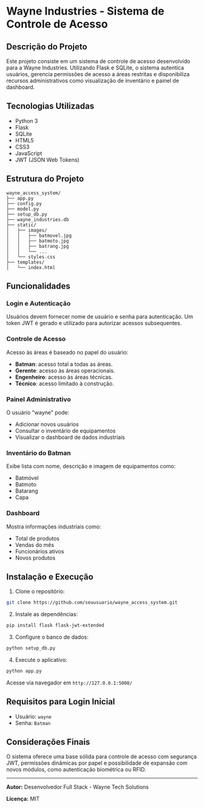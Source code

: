 # Wayne Industries - Sistema de Controle de Acesso

## Descrição do Projeto
Este projeto consiste em um sistema de controle de acesso desenvolvido para a Wayne Industries. Utilizando Flask e SQLite, o sistema autentica usuários, gerencia permissões de acesso a áreas restritas e disponibiliza recursos administrativos como visualização de inventário e painel de dashboard.

## Tecnologias Utilizadas
- Python 3
- Flask
- SQLite
- HTML5
- CSS3
- JavaScript
- JWT (JSON Web Tokens)

## Estrutura do Projeto

```
wayne_access_system/
├── app.py
├── config.py
├── model.py
├── setup_db.py
├── wayne_industries.db
├── static/
│   ├── images/
│   │   ├── batmovel.jpg
│   │   ├── batmoto.jpg
│   │   ├── batrang.jpg
│   │   └── ...
│   └── styles.css
├── templates/
│   └── index.html
```

## Funcionalidades

### Login e Autenticação
Usuários devem fornecer nome de usuário e senha para autenticação. Um token JWT é gerado e utilizado para autorizar acessos subsequentes.

### Controle de Acesso
Acesso às áreas é baseado no papel do usuário:
- **Batman**: acesso total a todas as áreas.
- **Gerente**: acesso às áreas operacionais.
- **Engenheiro**: acesso às áreas técnicas.
- **Técnico**: acesso limitado à construção.

### Painel Administrativo
O usuário "wayne" pode:
- Adicionar novos usuários
- Consultar o inventário de equipamentos
- Visualizar o dashboard de dados industriais

### Inventário do Batman
Exibe lista com nome, descrição e imagem de equipamentos como:
- Batmóvel
- Batmoto
- Batarang
- Capa

### Dashboard
Mostra informações industriais como:
- Total de produtos
- Vendas do mês
- Funcionários ativos
- Novos produtos

## Instalação e Execução
1. Clone o repositório:
```bash
git clone https://github.com/seuusuario/wayne_access_system.git
```

2. Instale as dependências:
```bash
pip install flask flask-jwt-extended
```

3. Configure o banco de dados:
```bash
python setup_db.py
```

4. Execute o aplicativo:
```bash
python app.py
```

Acesse via navegador em `http://127.0.0.1:5000/`

## Requisitos para Login Inicial
- Usuário: `wayne`
- Senha: `Batman`

## Considerações Finais
O sistema oferece uma base sólida para controle de acesso com segurança JWT, permissões dinâmicas por papel e possibilidade de expansão com novos módulos, como autenticação biométrica ou RFID.

---

**Autor:** Desenvolvedor Full Stack - Wayne Tech Solutions

**Licença:** MIT
